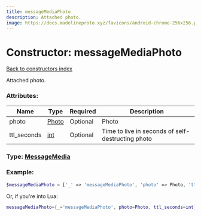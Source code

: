 ```yaml
---
title: messageMediaPhoto
description: Attached photo.
image: https://docs.madelineproto.xyz/favicons/android-chrome-256x256.png
---
```

# Constructor: messageMediaPhoto  
[Back to constructors index](index.md)



Attached photo.

### Attributes:

| Name     |    Type       | Required | Description |
|----------|---------------|----------|-------------|
|photo|[Photo](../types/Photo.md) | Optional|Photo|
|ttl\_seconds|[int](../types/int.md) | Optional|Time to live in seconds of self-destructing photo|



### Type: [MessageMedia](../types/MessageMedia.md)


### Example:

```php
$messageMediaPhoto = ['_' => 'messageMediaPhoto', 'photo' => Photo, 'ttl_seconds' => int];
```  


Or, if you're into Lua:

```lua
messageMediaPhoto={_='messageMediaPhoto', photo=Photo, ttl_seconds=int}

```


